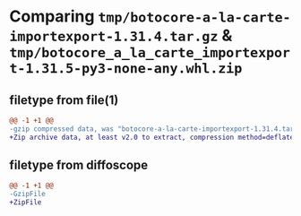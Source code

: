# Comparing `tmp/botocore-a-la-carte-importexport-1.31.4.tar.gz` & `tmp/botocore_a_la_carte_importexport-1.31.5-py3-none-any.whl.zip`

## filetype from file(1)

```diff
@@ -1 +1 @@
-gzip compressed data, was "botocore-a-la-carte-importexport-1.31.4.tar", last modified: Tue Jul 18 01:55:10 2023, max compression
+Zip archive data, at least v2.0 to extract, compression method=deflate
```

## filetype from diffoscope

```diff
@@ -1 +1 @@
-GzipFile
+ZipFile
```

